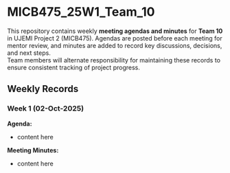 # MICB475_25W1_Team_10
This repository contains weekly **meeting agendas and minutes** for **Team 10** in UJEMI Project 2 (MICB475).
Agendas are posted before each meeting for mentor review, and minutes are added to record key discussions, decisions, and next steps.  
Team members will alternate responsibility for maintaining these records to ensure consistent tracking of project progress.

## Weekly Records
### Week 1 (02-Oct-2025)
**Agenda:**
* content here

**Meeting Minutes:**
* content here 

